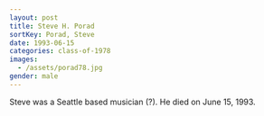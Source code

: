 ```yaml
---
layout: post
title: Steve H. Porad
sortKey: Porad, Steve
date: 1993-06-15
categories: class-of-1978
images:
  - /assets/porad78.jpg
gender: male
---
```

Steve was a Seattle based musician (?). He died on June 15, 1993.